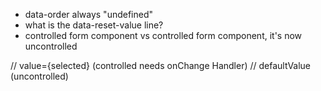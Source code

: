 
* data-order always "undefined"
* what is the data-reset-value line?
* controlled form component vs controlled form component, it's now uncontrolled
    
// value={selected} (controlled needs onChange Handler)
// defaultValue (uncontrolled)